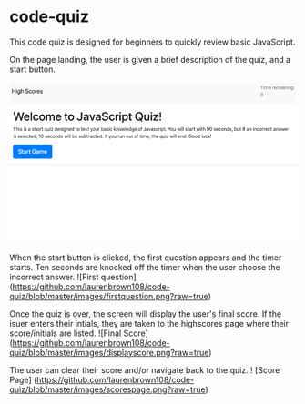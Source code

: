 # code-quiz

This code quiz is designed for beginners to quickly review basic JavaScript.

On the page landing, the user is given a brief description of the quiz, and a start button.

![Starting page](https://github.com/laurenbrown108/code-quiz/blob/master/images/startpage.png?raw=true)

When the start button is clicked, the first question appears and the timer starts. Ten seconds are knocked off the timer when the user choose the incorrect answer.
![First question] (https://github.com/laurenbrown108/code-quiz/blob/master/images/firstquestion.png?raw=true)

Once the quiz is over, the screen will display the user's final score. If the isuer enters their intials, they are taken to the highscores page where their score/initials are listed.
![Final Score] (https://github.com/laurenbrown108/code-quiz/blob/master/images/displayscore.png?raw=true)

The user can clear their score and/or navigate back to the quiz.
! [Score Page] (https://github.com/laurenbrown108/code-quiz/blob/master/images/scorespage.png?raw=true)
